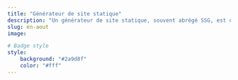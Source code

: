 ```yaml
---
title: "Générateur de site statique"
description: "Un générateur de site statique, souvent abrégé SSG, est un programme informatique permettant de réaliser des sites web performant avec des fichiers HTML générés en amont de leur déploiement. Souvent cela permet d’obtenir des performances de livraison des pages bien meilleures aux navigateurs des usagers." 
slug: en-aout
image:

# Badge style
style:
    background: "#2a9d8f"
    color: "#fff"
---
```

